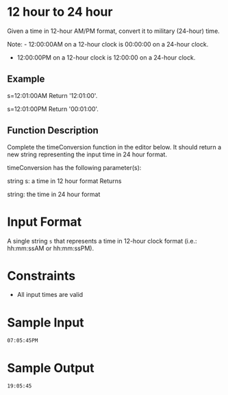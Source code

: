# 12 hour to 24 hour
Given a time in 12-hour AM/PM format, convert it to military (24-hour) time.

Note: - 12:00:00AM on a 12-hour clock is 00:00:00 on a 24-hour clock.
- 12:00:00PM on a 12-hour clock is 12:00:00 on a 24-hour clock.

## Example

s=12:01:00AM
Return '12:01:00'.

s=12:01:00PM
Return '00:01:00'.

## Function Description

Complete the timeConversion function in the editor below. It should return a new string representing the input time in 24 hour format.

timeConversion has the following parameter(s):

string s: a time in 12 hour format
Returns

string: the time in 24 hour format

# Input Format

A single string `s` that represents a time in 12-hour clock format (i.e.: hh:mm:ssAM  or hh:mm:ssPM).

# Constraints

- All input times are valid
# Sample Input
```
07:05:45PM
```
# Sample Output
```
19:05:45
```